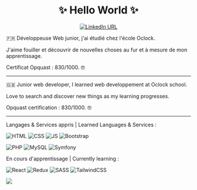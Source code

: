### <h1 align="center">✨ Hello World ✨</h1>

<div align="center">

 <a href="https://www.linkedin.com/in/s%C3%A9verine-dubois-670a38238/">![LinkedIn URL](https://img.shields.io/badge/LinkedIn-0077B5?style=for-the-badge&logo=linkedin&logoColor=white) </a>

</div>

:fr:
Développeuse Web junior, j'ai étudié chez l'école Oclock.

J'aime fouiller et découvrir de nouvelles choses au fur et à mesure de mon apprentissage.

Certificat Opquast : 830/1000. :nerd_face:

_______

🇬🇧
Junior web developer, I learned web developpement at Oclock school.

Love to search and discover new things as my learning progresses.

Opquast certification : 830/1000. :nerd_face:


______


Langages & Services appris | Learned Languages & Services :   	

![HTML](https://img.shields.io/badge/HTML5-E34F26?style=for-the-badge&logo=html5&logoColor=white)  ![CSS](https://img.shields.io/badge/CSS3-1572B6?style=for-the-badge&logo=css3&logoColor=white)  	![JS](https://img.shields.io/badge/JavaScript-F7DF1E?style=for-the-badge&logo=javascript&logoColor=black) ![Bootstrap](https://img.shields.io/badge/Bootstrap-563D7C?style=for-the-badge&logo=bootstrap&logoColor=white)

![PHP](https://img.shields.io/badge/php-%23777BB4.svg?style=for-the-badge&logo=php&logoColor=white) ![MySQL](https://img.shields.io/badge/mysql-%2300f.svg?style=for-the-badge&logo=mysql&logoColor=white) ![Symfony](https://img.shields.io/badge/symfony-%23000000.svg?style=for-the-badge&logo=symfony&logoColor=white)

En cours d'apprentissage | Currently learning :

![React](https://img.shields.io/badge/react-%2320232a.svg?style=for-the-badge&logo=react&logoColor=%2361DAFB) ![Redux](	https://img.shields.io/badge/Redux-593D88?style=for-the-badge&logo=redux&logoColor=white) ![SASS](https://img.shields.io/badge/SASS-hotpink.svg?style=for-the-badge&logo=SASS&logoColor=white) ![TailwindCSS](https://img.shields.io/badge/tailwindcss-%2338B2AC.svg?style=for-the-badge&logo=tailwind-css&logoColor=white)

<a href="https://github.com/Severine-Dubois/github-readme-stats">
  <img align="center" src="https://github-readme-stats.vercel.app/api/top-langs/?username=Severine-Dubois&layout=compact" />
</a>

<!--
**Severine-Dubois/Severine-Dubois** is a ✨ _special_ ✨ repository because its `README.md` (this file) appears on your GitHub profile.

Here are some ideas to get you started:

- 🔭 I’m currently working on ...
- 🌱 I’m currently learning ...
- 👯 I’m looking to collaborate on ...
- 🤔 I’m looking for help with ...
- 💬 Ask me about ...
- 📫 How to reach me: ...
- 😄 Pronouns: ...
- ⚡ Fun fact: ...
-->
